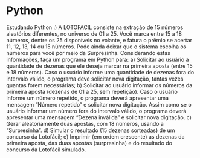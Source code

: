 # Python
Estudando Python :)
A LOTOFACIL consiste na extração de 15 números aleatórios diferentes, no universo de 01 a 25. Você
marca entre 15 a 18 números, dentre os 25 disponíveis no volante, e fatura o prêmio se acertar 11, 12,
13, 14 ou 15 números. Pode ainda deixar que o sistema escolha os números para você por meio da
Surpresinha. Considerando estas informações, faça um programa em Python para:
a) Solicitar ao usuário a quantidade de dezenas que ele deseja marcar na primeira aposta (entre 15 e 18 números).
Caso o usuário informe uma quantidade de dezenas fora do intervalo válido, o programa deve solicitar nova digitação,
tantas vezes quantas forem necessárias;
b) Solicitar ao usuário informar os números da primeira aposta (dezenas de 01 a 25, sem repetição). Caso o usuário
informe um número repetido, o programa deverá apresentar uma mensagem “Número repetido” e solicitar nova
digitação. Assim como se o usuário informar um número fora do intervalo válido, o programa deverá apresentar uma
mensagem “Dezena inválida” e solicitar nova digitação.
c) Gerar aleatoriamente duas apostas, com 18 números, usando a “Surpresinha”.
d) Simular o resultado (15 dezenas sorteadas) de um concurso da Lotofácil;
e) Imprimir (em ordem crescente) as dezenas da primeira aposta, das duas apostas (surpresinha) e do resultado do
concurso da Lotofácil simulado.
